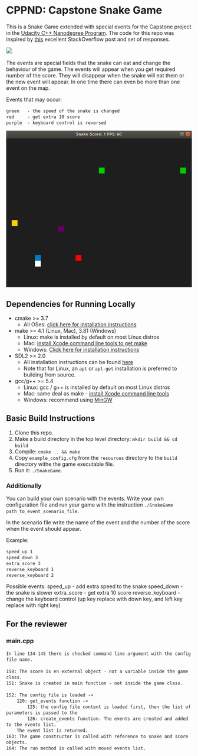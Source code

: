 # CPPND: Capstone Snake Game 

This is a Snake Game extended with special events for the Capstone project in the [Udacity C++ Nanodegree Program](https://www.udacity.com/course/c-plus-plus-nanodegree--nd213). 
The code for this repo was inspired by [this](https://codereview.stackexchange.com/questions/212296/snake-game-in-c-with-sdl) excellent StackOverflow post and set of responses.

<img src="snake_game.gif"/>

The events are special fields that the snake can eat and change the behaviour of the game. The events will appear when you get required number of the score. They will disappear when the snake will eat them or the new event will appear. In one time there can even be more than one event on the map.

Events that may occur:
```
green   - the speed of the snake is changed
red     - get extra 10 score
purple  - keyboard control is reversed
```
<img src="snake_screen.png"/>

## Dependencies for Running Locally
* cmake >= 3.7
  * All OSes: [click here for installation instructions](https://cmake.org/install/)
* make >= 4.1 (Linux, Mac), 3.81 (Windows)
  * Linux: make is installed by default on most Linux distros
  * Mac: [install Xcode command line tools to get make](https://developer.apple.com/xcode/features/)
  * Windows: [Click here for installation instructions](http://gnuwin32.sourceforge.net/packages/make.htm)
* SDL2 >= 2.0
  * All installation instructions can be found [here](https://wiki.libsdl.org/Installation)
  * Note that for Linux, an `apt` or `apt-get` installation is preferred to building from source.
* gcc/g++ >= 5.4
  * Linux: gcc / g++ is installed by default on most Linux distros
  * Mac: same deal as make - [install Xcode command line tools](https://developer.apple.com/xcode/features/)
  * Windows: recommend using [MinGW](http://www.mingw.org/)

## Basic Build Instructions

1. Clone this repo.
2. Make a build directory in the top level directory: `mkdir build && cd build`
3. Compile: `cmake .. && make`
4. Copy `example_config.cfg` from the `resources` directory to the `build` directory withe the game executable file.
5. Run it: `./SnakeGame`.

### Additionally

You can build your own scenario with the events. Write your own configuration file and run your game with the instruction `./SnakeGame path_to_event_scenario_file`.

In the scenario file write the name of the event and the number of the score when the event should appear.

Example:
```
speed_up 1
speed_down 3
extra_score 3
reverse_keyboard 1
reverse_keyboard 2
```

Possible events:
speed_up          - add extra speed to the snake 
speed_down        - the snake is slower
extra_score       - get extra 10 score
reverse_keyboard  - change the keyboard control (up key replace with down key, and left key replace with right key)

## For the reviewer

### main.cpp

```
In line 134-145 there is checked command line argument with the config file name.

150: The score is en external object - not a variable inside the game class.
151: Snake is created in main function - not inside the game class.

152: The config file is loaded ->
    120: get_events function ->
        125: the config file content is loaded first, then the list of parameters is passed to the
        126: create_events function. The events are created and added to the events list.
    The event list is returned.
163: The game constructor is called with reference to snake and score objects.
164: The run method is called with moved events list.
```



